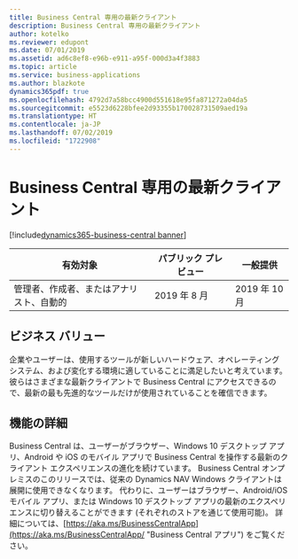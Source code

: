 ```yaml
---
title: Business Central 専用の最新クライアント
description: Business Central 専用の最新クライアント
author: kotelko
ms.reviewer: edupont
ms.date: 07/01/2019
ms.assetid: ad6c8ef8-e96b-e911-a95f-000d3a4f3883
ms.topic: article
ms.service: business-applications
ms.author: blazkote
dynamics365pdf: true
ms.openlocfilehash: 4792d7a58bcc4900d551618e95fa871272a04da5
ms.sourcegitcommit: e5523d6228bfee2d93355b170028731509aed19a
ms.translationtype: HT
ms.contentlocale: ja-JP
ms.lasthandoff: 07/02/2019
ms.locfileid: "1722908"
---
```

# <a name="modern-clients-only-for-business-central"></a>Business Central 専用の最新クライアント
[!include[dynamics365-business-central banner](../includes/dynamics365-business-central.md)]

| 有効対象    |  パブリック プレビュー | 一般提供 | 
| ---------- | ---------- |---------- |
|管理者、作成者、またはアナリスト、自動的|2019 年 8 月| 2019 年 10 月|


## <a name="business-value"></a>ビジネス バリュー
<!-- bv start -->
企業やユーザーは、使用するツールが新しいハードウェア、オペレーティング システム、および変化する環境に適していることに満足したいと考えています。 彼らはさまざまな最新クライアントで Business Central にアクセスできるので、最新の最も先進的なツールだけが使用されていることを確信できます。
<!-- bv end -->



## <a name="feature-details"></a>機能の詳細
<!--feature detail start -->
<!--note from editor: What is the correct name? Business Central On Prem or Business Central on-premises? In the topic migrations-cloud. Here's that snippet: "...certain scenarios around migrating from Business Central On Prem, NAV 2018, GP 2018 R2 and SL 2018 R2." Answer from Eva: It's Business Central on-premises and Business Central online, but people tend to forget....-->

Business Central は、ユーザーがブラウザー、Windows 10 デスクトップ アプリ、Android や iOS のモバイル アプリで Business Central を操作する最新のクライアント エクスペリエンスの進化を続けています。 Business Central オンプレミスのこのリリースでは、従来の Dynamics NAV Windows クライアントは展開に使用できなくなります。 代わりに、ユーザーはブラウザー、Android/iOS モバイル アプリ、または Windows 10 デスクトップ アプリの最新のエクスペリエンスに切り替えることができます (それぞれのストアを通じて使用可能)。 詳細については、[https://aka.ms/BusinessCentralApp](https://aka.ms/BusinessCentralApp/ "Business Central アプリ") をご覧ください。
<!--feature detail end -->










